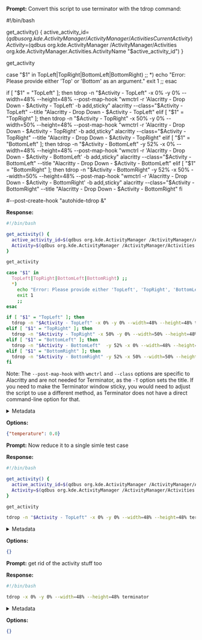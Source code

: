 **Prompt:**
Convert this script to use terminator with the tdrop command:

#!/bin/bash

get_activity() {
  active_activity_id=$(qdbus org.kde.ActivityManager /ActivityManager/Activities CurrentActivity)
  Activity=$(qdbus org.kde.ActivityManager /ActivityManager/Activities org.kde.ActivityManager.Activities.ActivityName "$active_activity_id")
}

get_activity

case "$1" in
  TopLeft|TopRight|BottomLeft|BottomRight) ;;
  *)
    echo "Error: Please provide either 'Top' or 'Bottom' as an argument."
    exit 1
    ;;
esac

if [ "$1" = "TopLeft" ]; then
  tdrop -n "$Activity - TopLeft" -x 0% -y 0% --width=48% --height=48% --post-map-hook "wmctrl -r 'Alacritty - Drop Down - $Activity - TopLeft' -b add,sticky" alacritty --class="$Activity - TopLeft" --title "Alacritty - Drop Down - $Activity - TopLeft"
elif [ "$1" = "TopRight" ]; then
  tdrop -n "$Activity - TopRight" -x 50% -y 0% --width=50% --height=48% --post-map-hook "wmctrl -r 'Alacritty - Drop Down - $Activity - TopRight' -b add,sticky" alacritty --class="$Activity - TopRight" --title "Alacritty - Drop Down - $Activity - TopRight"
elif [ "$1" = "BottomLeft" ]; then
  tdrop -n "$Activity - BottomLeft"  -y 52% -x 0% --width=48% --height=48% --post-map-hook "wmctrl -r 'Alacritty - Drop Down - $Activity - BottomLeft' -b add,sticky" alacritty --class="$Activity - BottomLeft" --title "Alacritty - Drop Down - $Activity - BottomLeft"
elif [ "$1" = "BottomRight" ]; then
  tdrop -n "$Activity - BottomRight" -y 52% -x 50% --width=50% --height=48% --post-map-hook "wmctrl -r 'Alacritty - Drop Down - $Activity - BottomRight' -b add,sticky" alacritty --class="$Activity - BottomRight" --title "Alacritty - Drop Down - $Activity - BottomRight"
fi

#--post-create-hook "autohide-tdrop &"

**Response:**
```bash
#!/bin/bash

get_activity() {
  active_activity_id=$(qdbus org.kde.ActivityManager /ActivityManager/Activities CurrentActivity)
  Activity=$(qdbus org.kde.ActivityManager /ActivityManager/Activities org.kde.ActivityManager.Activities.ActivityName "$active_activity_id")
}

get_activity

case "$1" in
  TopLeft|TopRight|BottomLeft|BottomRight) ;;
  *)
    echo "Error: Please provide either 'TopLeft', 'TopRight', 'BottomLeft', or 'BottomRight' as an argument."
    exit 1
    ;;
esac

if [ "$1" = "TopLeft" ]; then
  tdrop -n "$Activity - TopLeft" -x 0% -y 0% --width=48% --height=48% terminator -T "$Activity - TopLeft"
elif [ "$1" = "TopRight" ]; then
  tdrop -n "$Activity - TopRight" -x 50% -y 0% --width=50% --height=48% terminator -T "$Activity - TopRight"
elif [ "$1" = "BottomLeft" ]; then
  tdrop -n "$Activity - BottomLeft"  -y 52% -x 0% --width=48% --height=48% terminator -T "$Activity - BottomLeft"
elif [ "$1" = "BottomRight" ]; then
  tdrop -n "$Activity - BottomRight" -y 52% -x 50% --width=50% --height=48% terminator -T "$Activity - BottomRight"
fi
```

Note: The `--post-map-hook` with `wmctrl` and `--class` options are specific to Alacritty and are not needed for Terminator, as the `-T` option sets the title. If you need to make the Terminator window sticky, you would need to adjust the script to use a different method, as Terminator does not have a direct command-line option for that.

<details><summary>Metadata</summary>

- Duration: 33868 ms
- Datetime: 2023-12-21T12:28:47.933596
- Model: gpt-4-1106-preview

</details>

**Options:**
```json
{"temperature": 0.0}
```

**Prompt:**
Now reduce it to a single simle test case

**Response:**
```bash
#!/bin/bash

get_activity() {
  active_activity_id=$(qdbus org.kde.ActivityManager /ActivityManager/Activities CurrentActivity)
  Activity=$(qdbus org.kde.ActivityManager /ActivityManager/Activities org.kde.ActivityManager.Activities.ActivityName "$active_activity_id")
}

get_activity

tdrop -n "$Activity - TopLeft" -x 0% -y 0% --width=48% --height=48% terminator -T "$Activity - TopLeft"
```

<details><summary>Metadata</summary>

- Duration: 10157 ms
- Datetime: 2023-12-21T12:49:04.893123
- Model: gpt-4-1106-preview

</details>

**Options:**
```json
{}
```

**Prompt:**
get rid of the activity stuff too

**Response:**
```bash
#!/bin/bash

tdrop -x 0% -y 0% --width=48% --height=48% terminator
```

<details><summary>Metadata</summary>

- Duration: 5001 ms
- Datetime: 2023-12-21T12:49:58.653523
- Model: gpt-4-1106-preview

</details>

**Options:**
```json
{}
```

